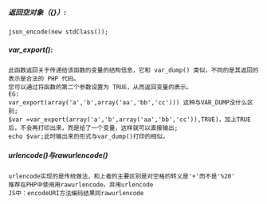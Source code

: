 ##### 返回空对象（{}）:
    json_encode(new stdClass());

##### var_export():
```
此函数返回关于传递给该函数的变量的结构信息，它和 var_dump() 类似，不同的是其返回的表示是合法的 PHP 代码。
您可以通过将函数的第二个参数设置为 TRUE，从而返回变量的表示。
EG:
var_export(array('a','b',array('aa','bb','cc'))) 这种与VAR_DUMP没什么区别;
$var =var_export(array('a','b',array('aa','bb','cc')),TRUE)，加上TRUE后，不会再打印出来，而是给了一个变量，这样就可以直接输出;
echo $var;此时输出来的形式与var_dump()打印的相似。
```

##### urlencode()与rawurlencode()
```
urlencode实现的是传统做法，和上者的主要区别是对空格的转义是'+'而不是'%20'
推荐在PHP中使用用rawurlencode。弃用urlencode
JS中：encodeURI方法编码结果同rawurlencode
```


